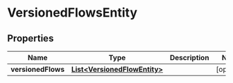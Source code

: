 

# VersionedFlowsEntity

## Properties

Name | Type | Description | Notes
------------ | ------------- | ------------- | -------------
**versionedFlows** | [**List&lt;VersionedFlowEntity&gt;**](VersionedFlowEntity.md) |  |  [optional]



